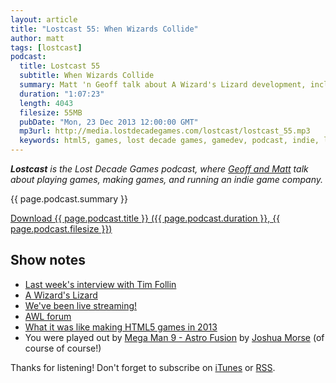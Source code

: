 ```yaml
---
layout: article
title: "Lostcast 55: When Wizards Collide"
author: matt
tags: [lostcast]
podcast:
  title: Lostcast 55
  subtitle: When Wizards Collide
  summary: Matt 'n Geoff talk about A Wizard's Lizard development, including a brand new collision script.
  duration: "1:07:23"
  length: 4043
  filesize: 55MB
  pubDate: "Mon, 23 Dec 2013 12:00:00 GMT"
  mp3url: http://media.lostdecadegames.com/lostcast/lostcast_55.mp3
  keywords: html5, games, lost decade games, gamedev, podcast, indie, lostcast
---
```

_**Lostcast** is the Lost Decade Games podcast, where [Geoff and Matt](/about/) talk about playing games, making games, and running an indie game company._

{{ page.podcast.summary }}

<a class="download-podcast" href="{{ page.podcast.mp3url }}">
	Download {{ page.podcast.title }} ({{ page.podcast.duration }}, {{ page.podcast.filesize }})
</a>

## Show notes

* [Last week's interview with Tim Follin](/lostcast-54/)
* [A Wizard's Lizard](http://www.wizardslizard.com/)
* [We've been live streaming!](http://www.twitch.tv/LostDecadeGames)
* [AWL forum](http://forum.lostdecadegames.com/category/1/a-wizards-lizard)
* [What it was like making HTML5 games in 2013](/what-2013-was-like-html5/)
* You were played out by [Mega Man 9 - Astro Fusion](http://joshuamorse.bandcamp.com/track/mega-man-9-astro-fusion) by [Joshua Morse](http://jmflava.com/) (of course of course!)

Thanks for listening! Don't forget to subscribe on [iTunes](http://itunes.apple.com/us/podcast/lostcast/id481950724) or [RSS](/lostcast.xml).

